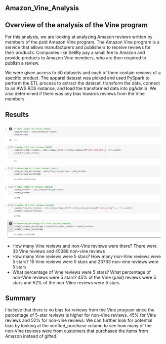 ## Amazon_Vine_Analysis

## Overview of the analysis of the Vine program
For this analysis, we are looking at analyzing Amazon reviews written by members of the paid Amazon Vine program. The Amazon Vine program is a service that allows manufacturers and publishers to receive reviews for their products. Companies like SellBy pay a small fee to Amazon and provide products to Amazon Vine members, who are then required to publish a review.

We were given access to 50 datasets and each of them contain reviews of a specific product. The apparel dataset was picked and used PySpark to perform the ETL process to extract the dataset, transform the data, connect to an AWS RDS instance, and load the transformed data into pgAdmin. 
We also determined if there was any bias towards reviews from the Vine members.

## Results
![results](/image1.png)
* How many Vine reviews and non-Vine reviews were there?
There were 33 Vine reviews and 45388 non-vine reviews 
* How many Vine reviews were 5 stars? How many non-Vine reviews were 5 stars?
15 Vine reviews were 5 stars and 23733 non-vine reviews were 5 stars
* What percentage of Vine reviews were 5 stars? What percentage of non-Vine reviews were 5 stars?
45% of the Vine (paid) reviews were 5 stars and 52% of the non-Viine reviews were 5 stars. 


## Summary
I believe that there is no bias for reviews from the Vine program since the percentage of 5-star reviews is higher for non-Vine reviews. 45% for Vine reviews and 52% for non-vine reviews. 
We can further look for potential bias by looking at the verified_purchase column to see how many of the non-Vine reviews were from customers that purchased the items from Amazon instead of gifted. 
